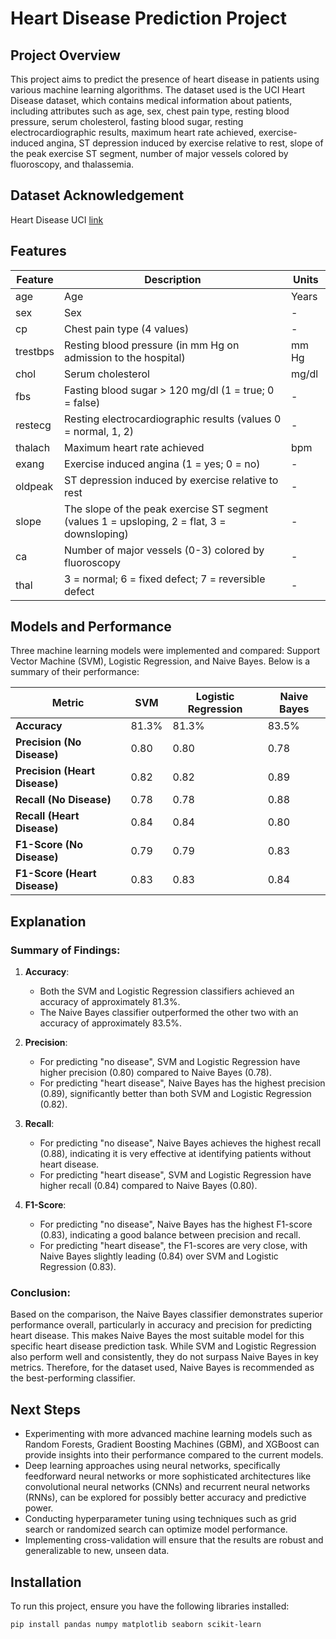 # Heart Disease Prediction Project

## Project Overview

This project aims to predict the presence of heart disease in patients using various machine learning algorithms. The dataset used is the UCI Heart Disease dataset, which contains medical information about patients, including attributes such as age, sex, chest pain type, resting blood pressure, serum cholesterol, fasting blood sugar, resting electrocardiographic results, maximum heart rate achieved, exercise-induced angina, ST depression induced by exercise relative to rest, slope of the peak exercise ST segment, number of major vessels colored by fluoroscopy, and thalassemia.

## Dataset Acknowledgement
Heart Disease UCI [link](https://archive.ics.uci.edu/ml/datasets/Heart+Disease)

## Features

| Feature                | Description                                                | Units        |
|------------------------|------------------------------------------------------------|--------------|
| age                    | Age                                                        | Years        |
| sex                    | Sex                                                        | -            |
| cp                     | Chest pain type (4 values)                                 | -            |
| trestbps               | Resting blood pressure (in mm Hg on admission to the hospital) | mm Hg        |
| chol                   | Serum cholesterol                                          | mg/dl        |
| fbs                    | Fasting blood sugar > 120 mg/dl (1 = true; 0 = false)      | -            |
| restecg                | Resting electrocardiographic results (values 0 = normal, 1, 2) | -            |
| thalach                | Maximum heart rate achieved                                | bpm          |
| exang                  | Exercise induced angina (1 = yes; 0 = no)                  | -            |
| oldpeak                | ST depression induced by exercise relative to rest         | -            |
| slope                  | The slope of the peak exercise ST segment (values 1 = upsloping, 2 = flat, 3 = downsloping) | -            |
| ca                     | Number of major vessels (0-3) colored by fluoroscopy       | -            |
| thal                   | 3 = normal; 6 = fixed defect; 7 = reversible defect        | -            |

## Models and Performance

Three machine learning models were implemented and compared: Support Vector Machine (SVM), Logistic Regression, and Naive Bayes. Below is a summary of their performance:

| Metric                  | SVM       | Logistic Regression | Naive Bayes |
|-------------------------|-----------|---------------------|-------------|
| **Accuracy**            | 81.3%     | 81.3%               | 83.5%       |
| **Precision (No Disease)** | 0.80    | 0.80                | 0.78        |
| **Precision (Heart Disease)** | 0.82 | 0.82                | 0.89        |
| **Recall (No Disease)** | 0.78      | 0.78                | 0.88        |
| **Recall (Heart Disease)** | 0.84   | 0.84                | 0.80        |
| **F1-Score (No Disease)** | 0.79    | 0.79                | 0.83        |
| **F1-Score (Heart Disease)** | 0.83 | 0.83                | 0.84        |

## Explanation

### Summary of Findings:
1. **Accuracy**:
   - Both the SVM and Logistic Regression classifiers achieved an accuracy of approximately 81.3%.
   - The Naive Bayes classifier outperformed the other two with an accuracy of approximately 83.5%.

2. **Precision**:
   - For predicting "no disease", SVM and Logistic Regression have higher precision (0.80) compared to Naive Bayes (0.78).
   - For predicting "heart disease", Naive Bayes has the highest precision (0.89), significantly better than both SVM and Logistic Regression (0.82).

3. **Recall**:
   - For predicting "no disease", Naive Bayes achieves the highest recall (0.88), indicating it is very effective at identifying patients without heart disease.
   - For predicting "heart disease", SVM and Logistic Regression have higher recall (0.84) compared to Naive Bayes (0.80).

4. **F1-Score**:
   - For predicting "no disease", Naive Bayes has the highest F1-score (0.83), indicating a good balance between precision and recall.
   - For predicting "heart disease", the F1-scores are very close, with Naive Bayes slightly leading (0.84) over SVM and Logistic Regression (0.83).

### Conclusion:
Based on the comparison, the Naive Bayes classifier demonstrates superior performance overall, particularly in accuracy and precision for predicting heart disease. This makes Naive Bayes the most suitable model for this specific heart disease prediction task. While SVM and Logistic Regression also perform well and consistently, they do not surpass Naive Bayes in key metrics. Therefore, for the dataset used, Naive Bayes is recommended as the best-performing classifier.

## Next Steps

- Experimenting with more advanced machine learning models such as Random Forests, Gradient Boosting Machines (GBM), and XGBoost can provide insights into their performance compared to the current models.
- Deep learning approaches using neural networks, specifically feedforward neural networks or more sophisticated architectures like convolutional neural networks (CNNs) and recurrent neural networks (RNNs), can be explored for possibly better accuracy and predictive power.
- Conducting hyperparameter tuning using techniques such as grid search or randomized search can optimize model performance.
- Implementing cross-validation will ensure that the results are robust and generalizable to new, unseen data.

## Installation

To run this project, ensure you have the following libraries installed:

```sh
pip install pandas numpy matplotlib seaborn scikit-learn
